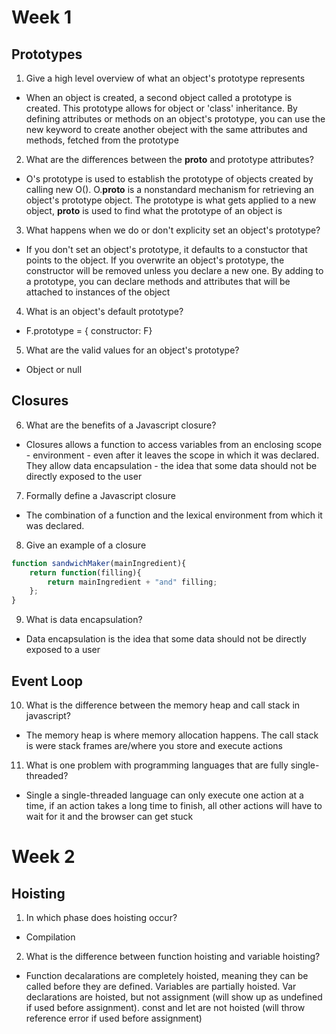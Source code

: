 # Week 1
## Prototypes

1. Give a high level overview of what an object's prototype represents
- When an object is created, a second object called a prototype is created. This prototype allows for object or 'class' inheritance. By defining attributes or methods on an object's prototype, you can use the new keyword to create another obeject with the same attributes and methods, fetched from the prototype

2. What are the differences between the __proto__ and prototype attributes?
- O's prototype is used to establish the prototype of objects created by calling new O(). O.__proto__ is a nonstandard mechanism for retrieving an object's prototype object. The prototype is what gets applied to a new object, __proto__ is used to find what the prototype of an object is

3. What happens when we do or don't explicity set an object's prototype?
- If you don't set an object's prototype, it defaults to a constuctor that points to the object. If you overwrite an object's prototype, the constructor will be removed unless you declare a new one. By adding to a prototype, you can declare methods and attributes that will be attached to instances of the object

4. What is an object's default prototype?
- F.prototype = { constructor: F}

5. What are the valid values for an object's prototype?
- Object or null

## Closures

6. What are the benefits of a Javascript closure?
- Closures allows a function to access variables from an enclosing scope - environment - even after it leaves the scope in which it was declared. They allow data encapsulation - the idea that some data should not be directly exposed to the user

7. Formally define a Javascript closure
- The combination of a function and the lexical environment from which it was declared.

8. Give an example of a closure
```js
function sandwichMaker(mainIngredient){
    return function(filling){
        return mainIngredient + "and" filling;
    };
}
```

9. What is data encapsulation?
- Data encapsulation is the idea that some data should not be directly exposed to a user

## Event Loop

10.  What is the difference between the memory heap and call stack in javascript?
- The memory heap is where memory allocation happens. The call stack is were stack frames are/where you store and execute actions

11. What is one problem with programming languages that are fully single-threaded?
- Single a single-threaded language can only execute one action at a time, if an action takes a long time to finish, all other actions will have to wait for it and the browser can get stuck

# Week 2

## Hoisting

1. In which phase does hoisting occur?
- Compilation

2. What is the difference between function hoisting and variable hoisting?
- Function decalarations are completely hoisted, meaning they can be called before they are defined. Variables are partially hoisted. Var declarations are hoisted, but not assignment (will show up as undefined if used before assignment). const and let are not hoisted (will throw reference error if used before assignment)